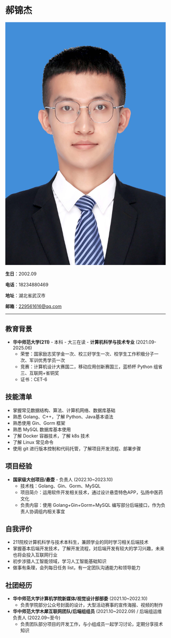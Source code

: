 # 郝锦杰

![免冠照](https://github.com/Eternal-Faith/cloud-computing/blob/main/%E5%85%8D%E5%86%A0%E7%85%A7.jpg)

**生日**：2002.09

**电话**：18234880469

**地址**：湖北省武汉市

**邮箱**：229561616@qq.com

---

## 教育背景
- **华中师范大学(211)** - 本科 - 大三在读 - **计算机科学与技术专业** (2021.09-2025.06)
  - 荣誉：国家励志奖学金一次、校三好学生一次、校学生工作积极分子一次、军训优秀学员一次
  - 竞赛：计算机设计大赛国二，移动应用创新赛国三，蓝桥杯 Python 组省三、互联网+省铜奖
  - 证书：CET-6

## 技能清单
- 掌握常见数据结构、算法、计算机网络、数据库基础
- 熟悉 Golang、C++，了解 Python、Java基本语法
- 熟悉使用 Gin、Gorm 框架
- 熟悉 MySQL 数据库基本使用
- 了解 Docker 容器技术，了解 k8s 技术
- 了解 Linux 常见命令
- 使用 git 进行版本控制和代码托管，了解项目开发流程、部署步骤

## 项目经验
- **国家级大创项目/悬壶** - 负责人 (2022.10~2023.10)
  - 技术栈：Golang、Gin、Gorm、MySQL
  - 项目简介：运用软件开发相关技术，通过设计悬壶特色APP，弘扬中医药文化
  - 负责内容：使用 Golang+Gin+Gorm+MySQL 编写部分后端接口，作为负责人协调组内相关事宜

## 自我评价
- 211院校计算机科学与技术本科生，兼顾学业的同时学习相关后端技术
- 掌握基本后端开发技术，了解开发流程，对后端开发有较大的学习兴趣，未来也将会投入互联网行业
- 初步涉猎人工智能领域，学习人工智能基础知识
- 做事有条理，会列每日任务 list，有一定团队沟通能力和领导能力

## 社团经历
- **华中师范大学计算机学院新媒体/视觉设计部部委** (2021.10~2022.10)
  - 负责学院部分公众号封面的设计，大型活动赛事的宣传海报、视频的制作
- **华中师范大学木犀互联网团队/后端组组员** (2021.10~2022.09) / 后端组运维负责人 (2022.09~至今)
  - 负责团队部分项目的开发工作，与小组成员一起学习讨论，定期分享技术知识